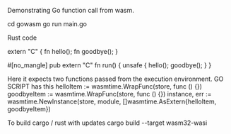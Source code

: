 Demonstrating Go function call from wasm.

cd gowasm
go run main.go



Rust code

extern "C" {
    fn hello();
    fn goodbye();
}

#[no_mangle]
pub extern "C" fn run() {
    unsafe {
        hello();
        goodbye();
    }
}

Here it expects two functions passed from the execution environment.
GO SCRIPT has this
helloItem := wasmtime.WrapFunc(store, func () {})
goodbyeItem := wasmtime.WrapFunc(store, func () {})
instance, err := wasmtime.NewInstance(store, module, []wasmtime.AsExtern{helloItem, goodbyeItem})


To build cargo / rust with updates
cargo build --target wasm32-wasi